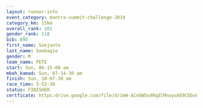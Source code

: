 ```yaml
---
layout: runner-info 
event_category: mantra-summit-challenge-2019 
category_km: 15km 
overall_rank: 161
gender_rank: 118
bib: 895
first_name: Soejanto
last_name: Soebagio
gender: M
team_name: PETE
start: Sun, 06-15-00 am
mbah_kamad: Sun, 07-14-30 am
finish: Sun, 10-07-30 am
race_time: 3-52-30
status: FINISHER
certficate: https:drive.google.com/file/d/1mW-ACn8W5o4RqdlMnoyoXE9CEbvE-2_L/view?usp=sharing
---
```

